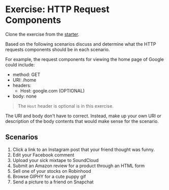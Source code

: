 # Exercise: HTTP Request Components

Clone the exercise from the [starter].

Based on the following scenarios discuss and determine what the HTTP requests
components should be in each scenario.

For example, the request components for viewing the home page of Google could
include:

- method: GET
- URI: /home
- headers:
  - Host: google.com (OPTIONAL)
- body: none

> The `Host` header is optional is in this exercise.

The URI and body don't have to correct. Instead, make up your own URI or
description of the body contents that would make sense for the scenario.

## Scenarios

1. Click a link to an Instagram post that your friend thought was funny.
2. Edit your Facebook comment
3. Upload your sick mixtape to SoundCloud
4. Submit an Amazon review for a product through an HTML form
5. Sell one of your stocks on Robinhood
6. Browse GIPHY for a cute puppy gif
7. Send a picture to a friend on Snapchat

[starter]: https://github.com/appacademy/practice-for-week-08-http-request-components
